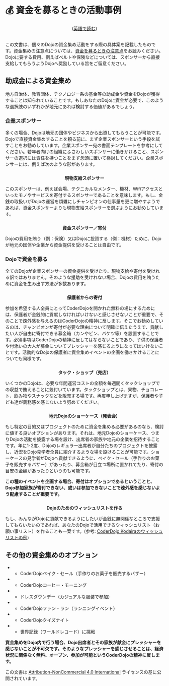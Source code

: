 # 💰 資金を募るときの活動事例
<center>(<a href="/docs/fundraising-methods_en">英語で読む</a>)</center>
<br/>

この文書は、個々のDojoの資金集め活動をする際の具体案を記載したものです。資金集めの注意点については、[資金を募るときの注意点](/docs/fundraising-guidelines_en)をお読みください。Dojoに要する費用、例えばベルトや保険などについては、スポンサーから直接支給してもらうようDojoへ奨励している旨をご留意ください。


## 助成金による資金集め

地方自治体、教育団体、テクノロジー系の基金等の助成金や資金をDojoが獲得することは知られていることです。もしあなたのDojoに資金が必要で、このような選択肢のいずれかが地元にあれば検討する価値があるでしょう。

### 企業スポンサー

多くの場合、Dojoは地元の団体やビジネスから出資してもらうことが可能です。Dojoで直接資金集めすることを頼る前に、まず企業スポンサーという手段を試すことをお勧めしています。企業スポンサー宛の書面テンプレートを参考にしてください。若年者向けの組織にふさわしいスポンサーに働きかけること、スポンサーの選択には責任を持つことをまず念頭に置いて検討してください。企業スポンサーには、例えば次のような形があります。

<center style="padding-top: 10px;"><b>現物支給スポンサー</b></center>

このスポンサーは、例えば会場、テクニカルなメンター、機材、Wifiアクセスといったモノやサービスを寄付するスポンサーであることを意味します。もし、金銭の取扱いがDojoの運営を煩雑にしチャンピオンの仕事量を更に増やすようであれば、資金スポンサーよりも現物支給スポンサーを選ぶようにお勧めしています。

<center style="padding-top: 10px;"><b>資金スポンサー／寄付</b></center>

Dojoの費用を賄う（例：保険）又はDojoに投資する（例：機材）ために、Dojoが地元の団体や企業から資金提供を受けることは自由です。
<br/>

### Dojoで資金を募る

全てのDojoが企業スポンサーの資金提供を受けたり、現物支給や寄付を受けれる訳ではありません。そのような援助を受けれない場合、Dojoの費用を賄うために資金を生み出す方法が多数あります。

<center style="padding-top: 10px;"><b>保護者からの寄付</b></center>

参加を希望する人全員にとってCoderDojoを開かれた無料の場にするためには、保護者が金銭的に貢献しなければいけないと感じさせないことが重要で、そのことで疎外感を与えるのはCoderDojoの精神に反します。そこでお勧めしているのは、チャンピオンが寄付が必要な理由について明確に伝えたうえで、貢献したい人が自由に寄付できる募金箱（カンやビン、バケツ等）を設置することです。必須事項はCoderDojoの精神に反してはならないことであり、子供の保護者や付添いの大人が募金についてプレッシャーを感じるようになってはいけないことです。活動的なDojoの保護者に資金集めイベントの企画を働きかけることについても同様です。

<center style="padding-top: 10px;"><b>タック・ショップ（売店）</b></center>

いくつかのDojoは、必要な年間運営コストの全額を毎週開くタックショップでの収益で賄えることに気付いています。タックショップとは、果物、チョコレート、飲み物やスナックなどを販売する場です。再度申し上げますが、保護者や子ども達が義務感を感じないよう努めてください。

<center style="padding-top: 10px;"><b>地元Dojoのショーケース（発表会）</b></center>

もし特定の目的又はプロジェクトのために資金を集める必要があるのなら、検討に値する良いオプションがあります。それは、地元Dojoのショーケース、つまりDojoの活動を披露する場を設け、出席者の家族や地元の企業を招待することです。年に1･2度、Dojoのレギュラー出席者が自分たちのプロジェクトを披露し、近況をDojo見学者全員に紹介するような場を設けることが可能です。ショーケースの見学者がDojoへ貢献できるように、ベイク・セール（手作りのお菓子を販売するバザー）があったり、募金箱が目立つ場所に置かれてたり、寄付の目安の金額があったりというのも可能です。

**この種のイベントを企画する場合、寄付はオプションであるということと、Dojo参加家族が寄付できない、或いは参加できないことで疎外感を感じないよう配慮することが重要です。**

<center style="padding-top: 10px;"><b>Dojoのためのウィッシュリストを作る</b></center>

もし、みんながDojoに貢献できるようにしたいが金銭に無関係なところで支援してもらいたいのであれば、あなたのDojoで活用できるウィッシュリスト（お願い事リスト）を作ることも一案です。(参考: [CoderDojo Kodairaのウィッシュリストの例](http://www.amazon.co.jp/registry/wishlist/NSKIK8D5B1EC)) 


## その他の資金集めのオプション

- - CoderDojoベイク・セール（手作りのお菓子を販売するバザー）
- - CoderDojoコーヒー・モーニング
- - ドレスダウンデー（カジュアルな服装で参加）
- - CoderDojoファン・ラン（ランニングイベント）
- - CoderDojoクイズナイト
- - 世界記録（ワールドレコード）に挑戦

**資金集めをDojo内で行う場合、Dojo出席者とその家族が献金にプレッシャーを感じないことが不可欠です。そのようなプレッシャーを感じさせることは、経済状況に関係なく無料、オープン、参加が可能というCoderDojoの精神に反します。**
<br>

この文書は [Attribution-NonCommercial 4.0 International](https://creativecommons.org/licenses/by-nc/4.0/deed.ja) ライセンスの基に公開されています。

